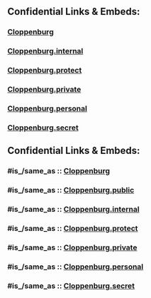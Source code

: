 
## Confidential Links & Embeds: 

### [Cloppenburg](../../../../../../../../../_public/Earth/Continent/Europe/Europe~Central/Germany/Germany~West/Niedersachsen/counties~Niedersachsen/Cloppenburg.md) 

### [Cloppenburg.internal](../../../../../../../../../_internal/Earth/Continent/Europe/Europe~Central/Germany/Germany~West/Niedersachsen/counties~Niedersachsen/Cloppenburg.internal.md) 

### [Cloppenburg.protect](../../../../../../../../../_protect/Earth/Continent/Europe/Europe~Central/Germany/Germany~West/Niedersachsen/counties~Niedersachsen/Cloppenburg.protect.md) 

### [Cloppenburg.private](../../../../../../../../../_private/Earth/Continent/Europe/Europe~Central/Germany/Germany~West/Niedersachsen/counties~Niedersachsen/Cloppenburg.private.md) 

### [Cloppenburg.personal](../../../../../../../../../_personal/Earth/Continent/Europe/Europe~Central/Germany/Germany~West/Niedersachsen/counties~Niedersachsen/Cloppenburg.personal.md) 

### [Cloppenburg.secret](../../../../../../../../../_secret/Earth/Continent/Europe/Europe~Central/Germany/Germany~West/Niedersachsen/counties~Niedersachsen/Cloppenburg.secret.md) 


## Confidential Links & Embeds: 

### #is_/same_as :: [Cloppenburg](/_Standards/Earth/Continent/Europe/Europe~Central/Germany/Germany~West/Niedersachsen/counties~Niedersachsen/Cloppenburg.md) 

### #is_/same_as :: [Cloppenburg.public](/_public/Earth/Continent/Europe/Europe~Central/Germany/Germany~West/Niedersachsen/counties~Niedersachsen/Cloppenburg.public.md) 

### #is_/same_as :: [Cloppenburg.internal](/_internal/Earth/Continent/Europe/Europe~Central/Germany/Germany~West/Niedersachsen/counties~Niedersachsen/Cloppenburg.internal.md) 

### #is_/same_as :: [Cloppenburg.protect](/_protect/Earth/Continent/Europe/Europe~Central/Germany/Germany~West/Niedersachsen/counties~Niedersachsen/Cloppenburg.protect.md) 

### #is_/same_as :: [Cloppenburg.private](/_private/Earth/Continent/Europe/Europe~Central/Germany/Germany~West/Niedersachsen/counties~Niedersachsen/Cloppenburg.private.md) 

### #is_/same_as :: [Cloppenburg.personal](/_personal/Earth/Continent/Europe/Europe~Central/Germany/Germany~West/Niedersachsen/counties~Niedersachsen/Cloppenburg.personal.md) 

### #is_/same_as :: [Cloppenburg.secret](/_secret/Earth/Continent/Europe/Europe~Central/Germany/Germany~West/Niedersachsen/counties~Niedersachsen/Cloppenburg.secret.md)

